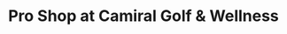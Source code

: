 ---
title: "Pro Shop at Camiral Golf & Wellness"
url: /caldes-de-malavella/pro-shop-at-camiral-golf-und-wellness/
shop: golf
---